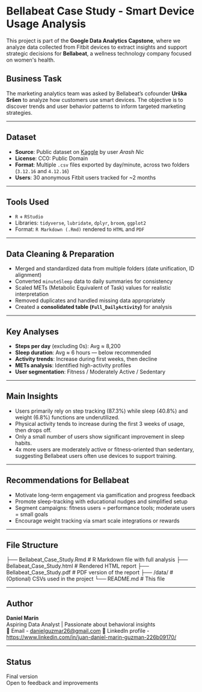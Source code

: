 # Bellabeat Case Study - Smart Device Usage Analysis

This project is part of the **Google Data Analytics Capstone**, where we analyze data collected from Fitbit devices to extract insights and support strategic decisions for **Bellabeat**, a wellness technology company focused on women's health.

## Business Task

The marketing analytics team was asked by Bellabeat’s cofounder **Urška Sršen** to analyze how customers use smart devices. The objective is to discover trends and user behavior patterns to inform targeted marketing strategies.

---

## Dataset

- **Source**: Public dataset on [Kaggle](https://www.kaggle.com/datasets/arashnic/fitbit) by user *Arash Nic*  
- **License**: CC0: Public Domain  
- **Format**: Multiple `.csv` files exported by day/minute, across two folders (`3.12.16` and `4.12.16`)
- **Users**: 30 anonymous Fitbit users tracked for ~2 months

---

## Tools Used

- `R` + `RStudio`
- Libraries: `tidyverse`, `lubridate`, `dplyr`, `broom`, `ggplot2`
- Format: `R Markdown (.Rmd)` rendered to `HTML` and `PDF`

---

## Data Cleaning & Preparation

- Merged and standardized data from multiple folders (date unification, ID alignment)
- Converted `minuteSleep` data to daily summaries for consistency
- Scaled METs (Metabolic Equivalent of Task) values for realistic interpretation
- Removed duplicates and handled missing data appropriately
- Created a **consolidated table (`Full_DailyActivity`)** for analysis

---

## Key Analyses

- **Steps per day** (excluding 0s): Avg ≈ 8,200  
- **Sleep duration**: Avg ≈ 6 hours — below recommended  
- **Activity trends**: Increase during first weeks, then decline  
- **METs analysis**: Identified high-activity profiles  
- **User segmentation**: Fitness / Moderately Active / Sedentary

---

## Main Insights

- Users primarily rely on step tracking (87.3%) while sleep (40.8%) and weight (6.8%) functions are underutilized.
- Physical activity tends to increase during the first 3 weeks of usage, then drops off.
- Only a small number of users show significant improvement in sleep habits.
- 4x more users are moderately active or fitness-oriented than sedentary, suggesting Bellabeat users often use devices to support training.

---

## Recommendations for Bellabeat

- Motivate long-term engagement via gamification and progress feedback  
- Promote sleep-tracking with educational nudges and simplified setup  
- Segment campaigns: fitness users = performance tools; moderate users = small goals  
- Encourage weight tracking via smart scale integrations or rewards  

---

## File Structure

├── Bellabeat_Case_Study.Rmd # R Markdown file with full analysis
├── Bellabeat_Case_Study.html # Rendered HTML report
├── Bellabeat_Case_Study.pdf # PDF version of the report
├── /data/ # (Optional) CSVs used in the project
└── README.md # This file

---

## Author

**Daniel Marín**  
Aspiring Data Analyst | Passionate about behavioral insights  
📧 Email - danielguzmar26@gmail.com
🔗 LinkedIn profile - https://www.linkedin.com/in/juan-daniel-marin-guzman-226b09170/

---

## Status

Final version  
Open to feedback and improvements
